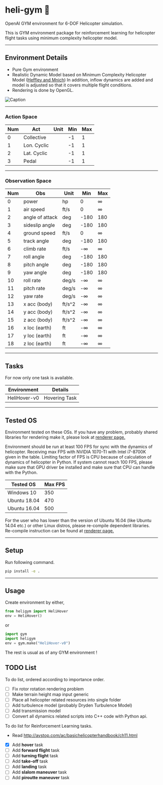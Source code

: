 # heli-gym 🚁
OpenAI GYM environment for 6-DOF Helicopter simulation.

This is GYM environment package for reinforcement learning for helicopter flight tasks using minimum complexity helicopter model.

-------------------------------------
## __Environment Details__

* Pure Gym environment
* Realistic Dynamic Model based on Minimum Complexity Helicopter Model ([Heffley and Mnich](https://robertheffley.com/docs/Sim_modeling/Heffley-Mnich--Minimum-Complexity%20Helicopter%20Simulation%20Math%20Model--NASA%20CR%20177476.pdf))
In addition, inflow dynamics are added and model is adjusted so that it covers multiple flight conditions. 
* Rendering is done by OpenGL.

![Caption](resources/ex.gif)

-------------------------------------
### __Action Space__
| Num | Act                | Unit  | Min   | Max    |
|-----|--------------------|-------|-------|--------|
| 0   | Collective         |       | -1    | 1      |
| 1   | Lon. Cyclic        |       | -1    | 1      |
| 2   | Lat. Cyclic        |       | -1    | 1      |
| 3   | Pedal              |       | -1    | 1      |

-------------------------------------
### __Observation Space__
| Num | Obs                | Unit  | Min   | Max    |
|-----|--------------------|-------|-------|--------|
| 0   | power              | hp    | 0     | ∞      |
| 1   | air speed          | ft/s  | 0     | ∞      |  
| 2   | angle of attack    | deg   | -180  | 180    |
| 3   | sideslip angle     | deg   | -180  | 180    |
| 4   | ground speed       | ft/s  | 0     | ∞      |  
| 5   | track angle        | deg   | -180  | 180    |
| 6   | climb rate         | ft/s  | -∞    | ∞      |  
| 7   | roll angle         | deg   | -180  | 180    |
| 8   | pitch angle        | deg   | -180  | 180    |
| 9   | yaw angle          | deg   | -180  | 180    |
| 10  | roll rate          | deg/s | -∞    | ∞      |  
| 11  | pitch rate         | deg/s | -∞    | ∞      |  
| 12  | yaw rate           | deg/s | -∞    | ∞      |  
| 13  | x acc (body)       | ft/s^2| -∞    | ∞      |  
| 14  | y acc (body)       | ft/s^2| -∞    | ∞      |  
| 15  | z acc (body)       | ft/s^2| -∞    | ∞      |  
| 16  | x loc (earth)      | ft    | -∞    | ∞      |  
| 17  | y loc (earth)      | ft    | -∞    | ∞      |  
| 18  | z loc (earth)      | ft    | -∞    | ∞      |

-------------------------------------
## __Tasks__
For now only one task is available. 

| Environment        | Details              |
|--------------------|----------------------|
| HeliHover-v0       | Hovering Task        |

-------------------------------------
## __Tested OS__
Environment tested on these OSs. If you have any problem, probably shared libraries for rendering 
make it, please look at [renderer page.](heligym/envs/renderer/README.md)

Environment should be run at least 100 FPS for sync with the dynamics of helicopter.
Receiving max FPS with NVIDIA 1070-TI with Intel i7-8700K given in the table. Limiting factor of FPS is CPU because of calculation of dynamics of helicopter in Python. If system cannot reach 100 FPS, please make sure that GPU driver be installed and make sure that CPU can handle with the Python.

| Tested OS      |  Max FPS |
|----------------|----------|
| Windows 10     |    350   |
| Ubuntu 18.04   |    470   |
| Ubuntu 16.04   |    500   |

For the user who has lower than the version of Ubuntu 16.04 (like Ubuntu 14.04 etc.) or other Linux distros, 
please re-compile dependent libraries. Re-compile instruction can be found at [renderer page.](heligym/envs/renderer/README.md)

-------------------------------------
## __Setup__
Run following command.
```bash
pip install -e .
```

-------------------------------------
## __Usage__
Create environment by either,
```python
from heligym import HeliHover
env = HeliHover()
```
or
```python
import gym
import heligym
env = gym.make("HeliHover-v0")
```

The rest is usual as of any GYM environment !

## __TODO List__

To do list, ordered according to importance order.
- [ ] Fix rotor rotation rendering problem
- [ ] Make terrain height map input generic
- [ ] Place all helicopter related resources into single folder
- [ ] Add turbulence model (probably Dryden Turbulence Model)
- [ ] Add transmission model
- [ ] Convert all dynamics related scripts into C++ code with Python api.

To do list for Reinforcement Learning tasks.
- Read http://avstop.com/ac/basichelicopterhandbook/ch11.html
- [x] Add **hover** task
- [ ] Add **forward flight** task
- [ ] Add **turning flight** task
- [ ] Add **take-off** task
- [ ] Add **landing** task
- [ ] Add **slalom maneuver** task
- [ ] Add **piroutte maneuver** task
